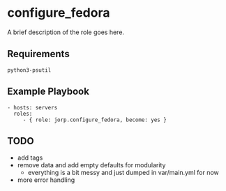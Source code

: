 configure_fedora
=========

A brief description of the role goes here.


Requirements
------------
`python3-psutil`


Example Playbook
----------------


    - hosts: servers
      roles:
         - { role: jorp.configure_fedora, become: yes }


TODO
----

- add tags
- remove data and add empty defaults for modularity
    - everything is a bit messy and just dumped in var/main.yml for now
- more error handling
